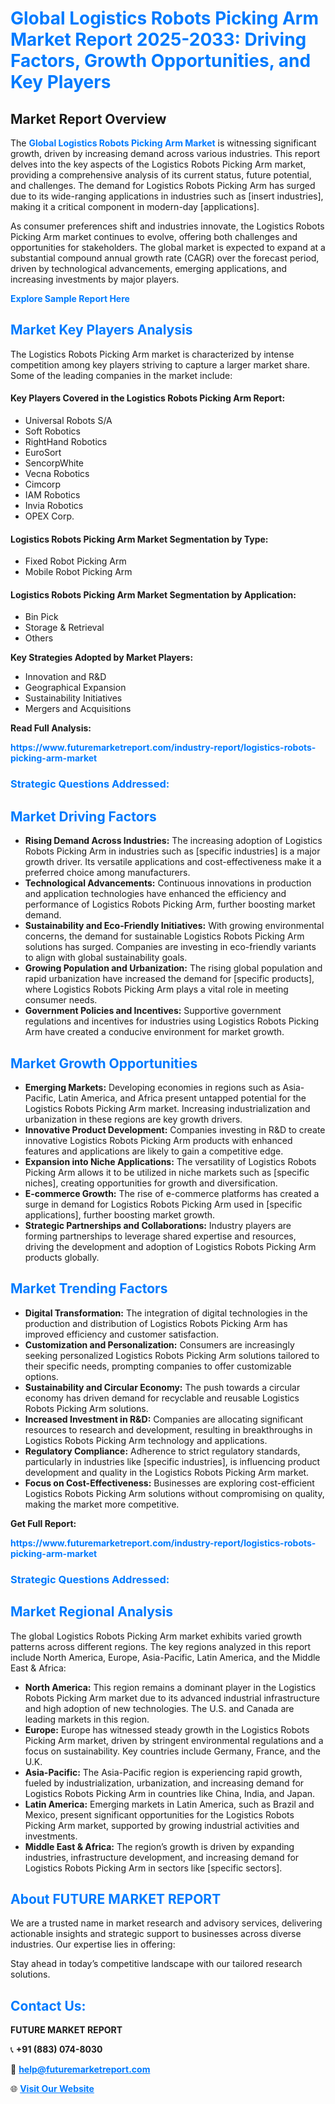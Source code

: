 <h1 style="color: #007BFF;">Global Logistics Robots Picking Arm Market Report 2025-2033: Driving Factors, Growth Opportunities, and Key Players</h1>

<section id="overview">
<h2>Market Report Overview</h2>
<p>The <a href="https://www.futuremarketreport.com/industry-report/logistics-robots-picking-arm-market" style="color: #007BFF; text-decoration: none;"><strong>Global Logistics Robots Picking Arm Market</strong></a> is witnessing significant growth, driven by increasing demand across various industries. This report delves into the key aspects of the Logistics Robots Picking Arm market, providing a comprehensive analysis of its current status, future potential, and challenges. The demand for Logistics Robots Picking Arm has surged due to its wide-ranging applications in industries such as [insert industries], making it a critical component in modern-day [applications].</p>
<p>As consumer preferences shift and industries innovate, the Logistics Robots Picking Arm market continues to evolve, offering both challenges and opportunities for stakeholders. The global market is expected to expand at a substantial compound annual growth rate (CAGR) over the forecast period, driven by technological advancements, emerging applications, and increasing investments by major players.</p>
</section>

<section id="overview">
<p><a href="https://www.futuremarketreport.com/request-sample/reportId=110011" style="color: #007BFF; text-decoration: none;"><strong>Explore Sample Report Here</strong></a></p>
</section>

<section id="key-players">
<h2 style="color: #007BFF;">Market Key Players Analysis</h2>
<p>The Logistics Robots Picking Arm market is characterized by intense competition among key players striving to capture a larger market share. Some of the leading companies in the market include:</p>
<h4>Key Players Covered in the Logistics Robots Picking Arm Report:</h4>
<ul><li>Universal Robots S/A</li><li>Soft Robotics</li><li>RightHand Robotics</li><li>EuroSort</li><li>SencorpWhite</li><li>Vecna Robotics</li><li>Cimcorp</li><li>IAM Robotics</li><li>Invia Robotics</li><li>OPEX Corp.</li></ul>
<h4>Logistics Robots Picking Arm Market Segmentation by Type:</h4>
<ul><li>Fixed Robot Picking Arm</li><li>Mobile Robot Picking Arm</li></ul>

<h4>Logistics Robots Picking Arm Market Segmentation by Application:</h4>
<ul><li>Bin Pick</li><li>Storage &amp; Retrieval</li><li>Others</li></ul>
<p><strong>Key Strategies Adopted by Market Players:</strong></p>
<ul>
<li>Innovation and R&D</li>
<li>Geographical Expansion</li>
<li>Sustainability Initiatives</li>
<li>Mergers and Acquisitions</li>
</ul>
</section>

<section>
<p><strong>Read Full Analysis: </strong></p><a href="https://www.futuremarketreport.com/industry-report/logistics-robots-picking-arm-market" style="color: #007BFF; text-decoration: none;"><strong>https://www.futuremarketreport.com/industry-report/logistics-robots-picking-arm-market</strong></a>
<h3 style="color: #007BFF;">Strategic Questions Addressed:</h3>
</section>

<section id="driving-factors">
<h2 style="color: #007BFF;">Market Driving Factors</h2>
<ul>
<li><strong>Rising Demand Across Industries:</strong> The increasing adoption of Logistics Robots Picking Arm in industries such as [specific industries] is a major growth driver. Its versatile applications and cost-effectiveness make it a preferred choice among manufacturers.</li>
<li><strong>Technological Advancements:</strong> Continuous innovations in production and application technologies have enhanced the efficiency and performance of Logistics Robots Picking Arm, further boosting market demand.</li>
<li><strong>Sustainability and Eco-Friendly Initiatives:</strong> With growing environmental concerns, the demand for sustainable Logistics Robots Picking Arm solutions has surged. Companies are investing in eco-friendly variants to align with global sustainability goals.</li>
<li><strong>Growing Population and Urbanization:</strong> The rising global population and rapid urbanization have increased the demand for [specific products], where Logistics Robots Picking Arm plays a vital role in meeting consumer needs.</li>
<li><strong>Government Policies and Incentives:</strong> Supportive government regulations and incentives for industries using Logistics Robots Picking Arm have created a conducive environment for market growth.</li>
</ul>
</section>

<section id="growth-opportunities">
<h2 style="color: #007BFF;">Market Growth Opportunities</h2>
<ul>
<li><strong>Emerging Markets:</strong> Developing economies in regions such as Asia-Pacific, Latin America, and Africa present untapped potential for the Logistics Robots Picking Arm market. Increasing industrialization and urbanization in these regions are key growth drivers.</li>
<li><strong>Innovative Product Development:</strong> Companies investing in R&D to create innovative Logistics Robots Picking Arm products with enhanced features and applications are likely to gain a competitive edge.</li>
<li><strong>Expansion into Niche Applications:</strong> The versatility of Logistics Robots Picking Arm allows it to be utilized in niche markets such as [specific niches], creating opportunities for growth and diversification.</li>
<li><strong>E-commerce Growth:</strong> The rise of e-commerce platforms has created a surge in demand for Logistics Robots Picking Arm used in [specific applications], further boosting market growth.</li>
<li><strong>Strategic Partnerships and Collaborations:</strong> Industry players are forming partnerships to leverage shared expertise and resources, driving the development and adoption of Logistics Robots Picking Arm products globally.</li>
</ul>
</section>

<section id="trending-factors">
<h2 style="color: #007BFF;">Market Trending Factors</h2>
<ul>
<li><strong>Digital Transformation:</strong> The integration of digital technologies in the production and distribution of Logistics Robots Picking Arm has improved efficiency and customer satisfaction.</li>
<li><strong>Customization and Personalization:</strong> Consumers are increasingly seeking personalized Logistics Robots Picking Arm solutions tailored to their specific needs, prompting companies to offer customizable options.</li>
<li><strong>Sustainability and Circular Economy:</strong> The push towards a circular economy has driven demand for recyclable and reusable Logistics Robots Picking Arm solutions.</li>
<li><strong>Increased Investment in R&D:</strong> Companies are allocating significant resources to research and development, resulting in breakthroughs in Logistics Robots Picking Arm technology and applications.</li>
<li><strong>Regulatory Compliance:</strong> Adherence to strict regulatory standards, particularly in industries like [specific industries], is influencing product development and quality in the Logistics Robots Picking Arm market.</li>
<li><strong>Focus on Cost-Effectiveness:</strong> Businesses are exploring cost-efficient Logistics Robots Picking Arm solutions without compromising on quality, making the market more competitive.</li>
</ul>
</section>

<section>
<p><strong>Get Full Report: </strong></p><a href="https://www.futuremarketreport.com/industry-report/logistics-robots-picking-arm-market" style="color: #007BFF; text-decoration: none;"><strong>https://www.futuremarketreport.com/industry-report/logistics-robots-picking-arm-market</strong></a>
<h3 style="color: #007BFF;">Strategic Questions Addressed:</h3>
</section>


<section id="regional-analysis">
<h2 style="color: #007BFF;">Market Regional Analysis</h2>
<p>The global Logistics Robots Picking Arm market exhibits varied growth patterns across different regions. The key regions analyzed in this report include North America, Europe, Asia-Pacific, Latin America, and the Middle East & Africa:</p>
<ul>
<li><strong>North America:</strong> This region remains a dominant player in the Logistics Robots Picking Arm market due to its advanced industrial infrastructure and high adoption of new technologies. The U.S. and Canada are leading markets in this region.</li>
<li><strong>Europe:</strong> Europe has witnessed steady growth in the Logistics Robots Picking Arm market, driven by stringent environmental regulations and a focus on sustainability. Key countries include Germany, France, and the U.K.</li>
<li><strong>Asia-Pacific:</strong> The Asia-Pacific region is experiencing rapid growth, fueled by industrialization, urbanization, and increasing demand for Logistics Robots Picking Arm in countries like China, India, and Japan.</li>
<li><strong>Latin America:</strong> Emerging markets in Latin America, such as Brazil and Mexico, present significant opportunities for the Logistics Robots Picking Arm market, supported by growing industrial activities and investments.</li>
<li><strong>Middle East & Africa:</strong> The region’s growth is driven by expanding industries, infrastructure development, and increasing demand for Logistics Robots Picking Arm in sectors like [specific sectors].</li>
</ul>
</section>

<footer>
<h2 style="color: #007BFF;">About FUTURE MARKET REPORT</h2>
<p>We are a trusted name in market research and advisory services, delivering actionable insights and strategic support to businesses across diverse industries. Our expertise lies in offering:</p>

<p>Stay ahead in today’s competitive landscape with our tailored research solutions.</p>

<h2 style="color: #007BFF;">Contact Us:</h2>
<p><strong>FUTURE MARKET REPORT</strong></p>
<p>📞 <strong>+91 (883) 074-8030</strong></p>
<p>📧 <strong><a href="mailto:help@futuremarketreport.com" style="color: #007BFF;">help@futuremarketreport.com</a></strong></p>
<p>🌐 <strong><a href="https://www.futuremarketreport.com/" style="color: #007BFF;">Visit Our Website</a></strong></p>
</footer>